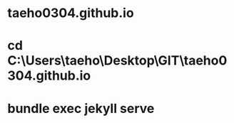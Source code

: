 # taeho0304.github.io

# cd C:\Users\taeho\Desktop\GIT\taeho0304.github.io
# bundle exec jekyll serve
